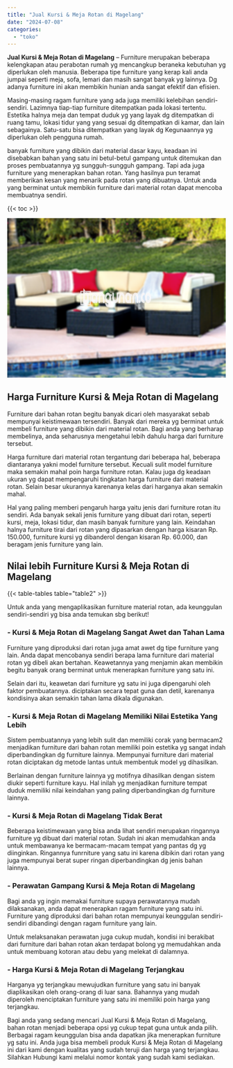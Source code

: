 ```yaml
---
title: "Jual Kursi & Meja Rotan di Magelang"
date: "2024-07-08"
categories: 
  - "toko"
---
```


**Jual Kursi & Meja Rotan di Magelang** – Furniture merupakan beberapa kelengkapan atau perabotan rumah yg mencangkup beraneka kebutuhan yg diperlukan oleh manusia. Beberapa tipe furniture yang kerap kali anda jumpai seperti meja, sofa, lemari dan masih sangat banyak yg lainnya. Dg adanya furniture ini akan membikin hunian anda sangat efektif dan efisien.

Masing-masing ragam furniture yang ada juga memiliki kelebihan sendiri-sendiri. Lazimnya tiap-tiap furniture ditempatkan pada lokasi tertentu. Estetika halnya meja dan tempat duduk yg yang layak dg ditempatkan di ruang tamu, lokasi tidur yang yang sesuai dg ditempatkan di kamar, dan lain sebagainya. Satu-satu bisa ditempatkan yang layak dg Kegunaannya yg diperlukan oleh pengguna rumah.

banyak furniture yang dibikin dari material dasar kayu, keadaan ini disebabkan bahan yang satu ini betul-betul gampang untuk ditemukan dan proses pembuatannya yg sungguh-sungguh gampang. Tapi ada juga furniture yang menerapkan bahan rotan. Yang hasilnya pun teramat memberikan kesan yang menarik pada rotan yang dibuatnya. Untuk anda yang berminat untuk membikin furniture dari material rotan dapat mencoba membuatnya sendiri.

{{< toc >}}

![Jual Kursi & Meja Rotan di Magelang](/images/kursi-meja-rotan-murah30.png)

## Harga Furniture Kursi & Meja Rotan di Magelang

Furniture dari bahan rotan begitu banyak dicari oleh masyarakat sebab mempunyai keistimewaan tersendiri. Banyak dari mereka yg berminat untuk membeli furniture yang dibikin dari material rotan. Bagi anda yang berharap membelinya, anda seharusnya mengetahui lebih dahulu harga dari furniture tersebut.

Harga furniture dari material rotan tergantung dari beberapa hal, beberapa diantaranya yakni model furniture tersebut. Kecuali sulit model furniture maka semakin mahal poin harga furniture rotan. Kalau juga dg keadaan ukuran yg dapat mempengaruhi tingkatan harga furniture dari material rotan. Selain besar ukurannya karenanya kelas dari harganya akan semakin mahal.

Hal yang paling memberi pengaruh harga yaitu jenis dari furniture rotan itu sendiri. Ada banyak sekali jenis furniture yang dibuat dari rotan, seperti kursi, meja, lokasi tidur, dan masih banyak furniture yang lain. Keindahan halnya furniture tirai dari rotan yang dipasarkan dengan harga kisaran Rp. 150.000, furniture kursi yg dibanderol dengan kisaran Rp. 60.000, dan beragam jenis furniture yang lain.

## Nilai lebih Furniture Kursi & Meja Rotan di Magelang

{{< table-tables table="table2" >}}

Untuk anda yang mengaplikasikan furniture material rotan, ada keunggulan sendiri-sendiri yg bisa anda temukan sbg berikut!

### \- Kursi & Meja Rotan di Magelang Sangat Awet dan Tahan Lama

Furniture yang diproduksi dari rotan juga amat awet dg tipe furniture yang lain. Anda dapat mencobanya sendiri berapa lama furniture dari material rotan yg dibeli akan bertahan. Keawetannya yang menjamin akan membikin begitu banyak orang berminat untuk menerapkan furniture yang satu ini.

Selain dari itu, keawetan dari furniture yg satu ini juga dipengaruhi oleh faktor pembuatannya. diciptakan secara tepat guna dan detil, karenanya kondisinya akan semakin tahan lama dikala digunakan.

### \- Kursi & Meja Rotan di Magelang Memiliki Nilai Estetika Yang Lebih

Sistem pembuatannya yang lebih sulit dan memiliki corak yang bermacam2 menjadikan furniture dari bahan rotan memiliki poin estetika yg sangat indah diperbandingkan dg furniture lainnya. Mempunyai furniture dari material rotan diciptakan dg metode lantas untuk membentuk model yg dihasilkan.

Berlainan dengan furniture lainnya yg motifnya dihasilkan dengan sistem diukir seperti furniture kayu. Hal inilah yg menjadikan furniture tempat duduk memiliki nilai keindahan yang paling diperbandingkan dg furniture lainnya.

### \- Kursi & Meja Rotan di Magelang Tidak Berat

Beberapa keistimewaan yang bisa anda lihat sendiri merupakan ringannya furniture yg dibuat dari material rotan. Sudah ini akan memudahkan anda untuk membawanya ke bermacam-macam tempat yang pantas dg yg diinginkan. Ringannya funrniture yang satu ini karena dibikin dari rotan yang juga mempunyai berat super ringan diperbandingkan dg jenis bahan lainnya.

### \- Perawatan Gampang Kursi & Meja Rotan di Magelang

Bagi anda yg ingin memakai furniture supaya perawatannya mudah dilaksanakan, anda dapat menerapkan ragam furniture yang satu ini. Furniture yang diproduksi dari bahan rotan mempunyai keunggulan sendiri-sendiri dibandingi dengan ragam furniture yang lain.

Untuk melaksanakan perawatan juga cukup mudah, kondisi ini berakibat dari furniture dari bahan rotan akan terdapat bolong yg memudahkan anda untuk membuang kotoran atau debu yang melekat di dalamnya.

### \- Harga Kursi & Meja Rotan di Magelang Terjangkau

Harganya yg terjangkau mewujudkan furniture yang satu ini banyak diaplikasikan oleh orang-orang di luar sana. Bahannya yang mudah diperoleh menciptakan furniture yang satu ini memiliki poin harga yang terjangkau.

Bagi anda yang sedang mencari Jual Kursi & Meja Rotan di Magelang, bahan rotan menjadi beberapa opsi yg cukup tepat guna untuk anda pilih. Berbagai ragam keunggulan bisa anda dapatkan jika menerapkan furniture yg satu ini. Anda juga bisa membeli produk Kursi & Meja Rotan di Magelang ini dari kami dengan kualitas yang sudah teruji dan harga yang terjangkau. Silahkan Hubungi kami melalui nomor kontak yang sudah kami sediakan.
